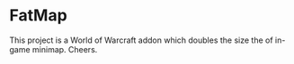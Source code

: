 # FatMap

This project is a World of Warcraft addon which doubles the size the of in-game minimap. Cheers.
